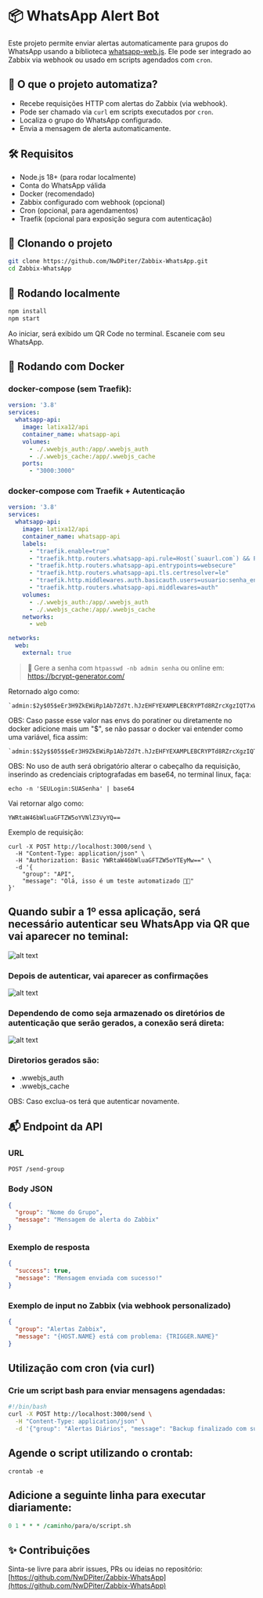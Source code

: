 # 📦 WhatsApp Alert Bot

Este projeto permite enviar alertas automaticamente para grupos do WhatsApp usando a biblioteca [whatsapp-web.js](https://github.com/pedroslopez/whatsapp-web.js). Ele pode ser integrado ao Zabbix via webhook ou usado em scripts agendados com `cron`.

## 🚀 O que o projeto automatiza?
- Recebe requisições HTTP com alertas do Zabbix (via webhook).
- Pode ser chamado via `curl` em scripts executados por `cron`.
- Localiza o grupo do WhatsApp configurado.
- Envia a mensagem de alerta automaticamente.

## 🛠 Requisitos
- Node.js 18+ (para rodar localmente)
- Conta do WhatsApp válida
- Docker (recomendado)
- Zabbix configurado com webhook (opcional)
- Cron (opcional, para agendamentos)
- Traefik (opcional para exposição segura com autenticação)

## 📁 Clonando o projeto
```bash
git clone https://github.com/NwDPiter/Zabbix-WhatsApp.git
cd Zabbix-WhatsApp
```

## 🧪 Rodando localmente
```bash
npm install
npm start
```
Ao iniciar, será exibido um QR Code no terminal. Escaneie com seu WhatsApp.

## 🐳 Rodando com Docker

### docker-compose (sem Traefik):
```yaml
version: '3.8'
services:
  whatsapp-api:
    image: latixa12/api
    container_name: whatsapp-api
    volumes:
      - ./.wwebjs_auth:/app/.wwebjs_auth
      - ./.wwebjs_cache:/app/.wwebjs_cache
    ports:
      - "3000:3000"
```

### docker-compose com Traefik + Autenticação
```yaml
version: '3.8'
services:
  whatsapp-api:
    image: latixa12/api
    container_name: whatsapp-api
    labels:
      - "traefik.enable=true"
      - "traefik.http.routers.whatsapp-api.rule=Host(`suaurl.com`) && PathPrefix(`/send`)"
      - "traefik.http.routers.whatsapp-api.entrypoints=websecure"
      - "traefik.http.routers.whatsapp-api.tls.certresolver=le"
      - "traefik.http.middlewares.auth.basicauth.users=usuario:senha_encriptada"
      - "traefik.http.routers.whatsapp-api.middlewares=auth"
    volumes:
      - ./.wwebjs_auth:/app/.wwebjs_auth
      - ./.wwebjs_cache:/app/.wwebjs_cache
    networks:
      - web

networks:
  web:
    external: true
```
> 🔐 Gere a senha com `htpasswd -nb admin senha` ou online em: https://bcrypt-generator.com/

Retornado algo como:

    `admin:$2y$05$eEr3H9ZkEWiRp1Ab7Zd7t.hJzEHFYEXAMPLEBCRYPTd8RZrcXgzIQT7xW`

OBS: Caso passe esse valor nas envs do poratiner ou diretamente no docker adicione mais um "$", se não passar o docker vai entender como uma variável, fica assim:

    `admin:$$2y$$05$$eEr3H9ZkEWiRp1Ab7Zd7t.hJzEHFYEXAMPLEBCRYPTd8RZrcXgzIQT7xW`
  
OBS: No uso de auth será obrigatório alterar o cabeçalho da requisição, inserindo as credenciais criptografadas em base64, no terminal linux, faça:

```
echo -n 'SEULogin:SUASenha' | base64
```

Vai retornar algo como:
```
YWRtaW46bWluaGFTZW5oYVNlZ3VyYQ==
```

Exemplo de requisição:
```
curl -X POST http://localhost:3000/send \
  -H "Content-Type: application/json" \
  -H "Authorization: Basic YWRtaW46bWluaGFTZW5oYTEyMw==" \
  -d '{
    "group": "API",
    "message": "Olá, isso é um teste automatizado 🚀😊"
}'
```

## Quando subir a 1º essa aplicação, será necessário autenticar seu WhatsApp via QR que vai aparecer no teminal:

![alt text](/doc/QR.png)

### Depois de autenticar, vai aparecer as confirmações

![alt text](/doc/Posauth.png)

### Dependendo de como seja armazenado os diretórios de autenticação que serão gerados, a conexão será direta:

![alt text](/doc/ConexaoDireta.png)

### Diretorios gerados são:
 - .wwebjs_auth
 - .wwebjs_cache
   
OBS: Caso exclua-os terá que autenticar novamente.

## 📬 Endpoint da API
### URL
`POST /send-group`

### Body JSON
```json
{
  "group": "Nome do Grupo",
  "message": "Mensagem de alerta do Zabbix"
}
```

### Exemplo de resposta
```json
{
  "success": true,
  "message": "Mensagem enviada com sucesso!"
}
```

### Exemplo de input no Zabbix (via webhook personalizado)
```json
{
  "group": "Alertas Zabbix",
  "message": "{HOST.NAME} está com problema: {TRIGGER.NAME}"
}
```

## Utilização com cron (via curl)
### Crie um script bash para enviar mensagens agendadas:

```bash
#!/bin/bash
curl -X POST http://localhost:3000/send \
  -H "Content-Type: application/json" \
  -d '{"group": "Alertas Diários", "message": "Backup finalizado com sucesso."}'
```
## Agende o script utilizando o crontab:

    crontab -e

## Adicione a seguinte linha para executar diariamente:
```perl
0 1 * * * /caminho/para/o/script.sh
```

## ✨ Contribuições
Sinta-se livre para abrir issues, PRs ou ideias no repositório: [https://github.com/NwDPiter/Zabbix-WhatsApp](https://github.com/NwDPiter/Zabbix-WhatsApp)
